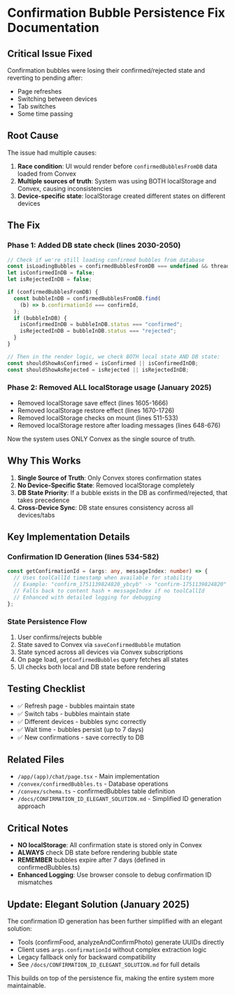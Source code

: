 # Confirmation Bubble Persistence Fix Documentation

## Critical Issue Fixed

Confirmation bubbles were losing their confirmed/rejected state and reverting to pending after:

- Page refreshes
- Switching between devices
- Tab switches
- Some time passing

## Root Cause

The issue had multiple causes:

1. **Race condition**: UI would render before `confirmedBubblesFromDB` data loaded from Convex
2. **Multiple sources of truth**: System was using BOTH localStorage and Convex, causing inconsistencies
3. **Device-specific state**: localStorage created different states on different devices

## The Fix

### Phase 1: Added DB state check (lines 2030-2050)

```typescript
// Check if we're still loading confirmed bubbles from database
const isLoadingBubbles = confirmedBubblesFromDB === undefined && threadId;
let isConfirmedInDB = false;
let isRejectedInDB = false;

if (confirmedBubblesFromDB) {
  const bubbleInDB = confirmedBubblesFromDB.find(
    (b) => b.confirmationId === confirmId,
  );
  if (bubbleInDB) {
    isConfirmedInDB = bubbleInDB.status === "confirmed";
    isRejectedInDB = bubbleInDB.status === "rejected";
  }
}

// Then in the render logic, we check BOTH local state AND DB state:
const shouldShowAsConfirmed = isConfirmed || isConfirmedInDB;
const shouldShowAsRejected = isRejected || isRejectedInDB;
```

### Phase 2: Removed ALL localStorage usage (January 2025)

- Removed localStorage save effect (lines 1605-1666)
- Removed localStorage restore effect (lines 1670-1726)
- Removed localStorage checks on mount (lines 511-533)
- Removed localStorage restore after loading messages (lines 648-676)

Now the system uses ONLY Convex as the single source of truth.

## Why This Works

1. **Single Source of Truth**: Only Convex stores confirmation states
2. **No Device-Specific State**: Removed localStorage completely
3. **DB State Priority**: If a bubble exists in the DB as confirmed/rejected, that takes precedence
4. **Cross-Device Sync**: DB state ensures consistency across all devices/tabs

## Key Implementation Details

### Confirmation ID Generation (lines 534-582)

```typescript
const getConfirmationId = (args: any, messageIndex: number) => {
  // Uses toolCallId timestamp when available for stability
  // Example: "confirm_1751139824820_ybcyb" -> "confirm-1751139824820"
  // Falls back to content hash + messageIndex if no toolCallId
  // Enhanced with detailed logging for debugging
};
```

### State Persistence Flow

1. User confirms/rejects bubble
2. State saved to Convex via `saveConfirmedBubble` mutation
3. State synced across all devices via Convex subscriptions
4. On page load, `getConfirmedBubbles` query fetches all states
5. UI checks both local and DB state before rendering

## Testing Checklist

- ✅ Refresh page - bubbles maintain state
- ✅ Switch tabs - bubbles maintain state
- ✅ Different devices - bubbles sync correctly
- ✅ Wait time - bubbles persist (up to 7 days)
- ✅ New confirmations - save correctly to DB

## Related Files

- `/app/(app)/chat/page.tsx` - Main implementation
- `/convex/confirmedBubbles.ts` - Database operations
- `/convex/schema.ts` - confirmedBubbles table definition
- `/docs/CONFIRMATION_ID_ELEGANT_SOLUTION.md` - Simplified ID generation approach

## Critical Notes

- **NO localStorage**: All confirmation state is stored only in Convex
- **ALWAYS** check DB state before rendering bubble state
- **REMEMBER** bubbles expire after 7 days (defined in confirmedBubbles.ts)
- **Enhanced Logging**: Use browser console to debug confirmation ID mismatches

## Update: Elegant Solution (January 2025)

The confirmation ID generation has been further simplified with an elegant solution:
- Tools (confirmFood, analyzeAndConfirmPhoto) generate UUIDs directly
- Client uses `args.confirmationId` without complex extraction logic
- Legacy fallback only for backward compatibility
- See `/docs/CONFIRMATION_ID_ELEGANT_SOLUTION.md` for full details

This builds on top of the persistence fix, making the entire system more maintainable.
